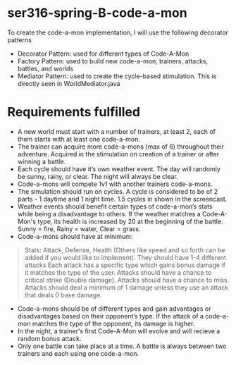 # ser316-spring-B-code-a-mon

To create the code-a-mon implementation, I will use the following decorator patterns
- Decorator Pattern: used for different types of Code-A-Mon
- Factory Pattern: used to build new code-a-mon, trainers, attacks, battles, and worlds
- Mediator Pattern: used to create the cycle-based stimulation. This is directly seen in WorldMediator.java

# Requirements fulfilled
- A new world must start with a number of trainers, at least 2, each of them starts with at least one code-a-mon. 
- The trainer can acquire more code-a-mons (max of 6) throughout their adventure. Acquired in the stimulation on creation of a trainer or after winning a battle.
- Each cycle should have it’s own weather event. The day will randomly be sunny, rainy, or clear. The night will always be clear. 
- Code-a-mons will compete 1v1 with another trainers code-a-mons.
- The simulation should run on cycles. A cycle is considered to be of 2 parts - 1 daytime and 1 night time. 1.5 cycles in shown in the screencast.
- Weather events should benefit certain types of code-a-mon’s stats while being a disadvantage to others. If the weather matches a Code-A-Mon's type, its health is increased by 20 at the beginning of the battle. Sunny = fire, Rainy = water, Clear = grass.
- Code-a-mons should have at minimum:
 > Stats: Attack, Defense, Health (Others like speed and so forth can be added if
you would like to implement).
 > They should have 1-4 different attacks
 > Each attack has a specific type which gains bonus damage if it matches the
type of the user.
 > Attacks should have a chance to critical strike (Double damage).
 > Attacks should have a chance to miss.
 > Attacks should deal a minimum of 1 damage unless they use an attack that deals 0 base damage.
- Code-a-mons should be of different types and gain advantages or disadvantages based on their opponent’s type. If the attack of a code-a-mon matches the type of the opponent, its damage is higher.
- In the night, a trainer's first Code-A-Mon will evolve and will recieve a random bonus attack.
- Only one battle can take place at a time. A battle is always between two trainers and each using one code-a-mon.
